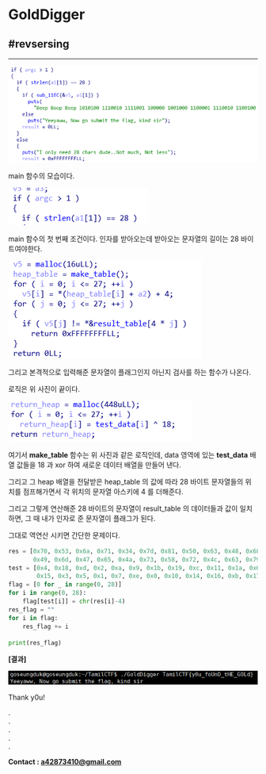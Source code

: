 # GoldDigger

## #revsersing

---

![i](../../.images/gold4.png)

main 함수의 모습이다.

![i](../../.images/gold1.png)

main 함수의 첫 번째 조건이다. 인자를 받아오는데 받아오는 문자열의 길이는 28 바이트여야한다.

![i](../../.images/gold2.png)

그리고 본격적으로 입력해준 문자열이 플래그인지 아닌지 검사를 하는 함수가 나온다.

로직은 위 사진이 끝이다.

![i](../../.images/gold3.png)

여기서 **make_table** 함수는 위 사진과 같은 로직인데, data 영역에 있는 **test_data** 배열 값들을 18 과 xor 하여 새로운 데이터 배열을 만들어 낸다.

그리고 그 heap 배열을 전달받은 heap_table 의 값에 따라 28 바이트 문자열들의 위치를 점프해가면서 각 위치의 문자열 아스키에 4 를 더해준다.

그리고 그렇게 연산해준 28 바이트의 문자열이 result_table 의 데이터들과 값이 일치하면, 그 때 내가 인자로 준 문자열이 플래그가 된다.

그대로 역연산 시키면 간단한 문제이다.

```python
res = [0x70, 0x53, 0x6a, 0x71, 0x34, 0x7d, 0x81, 0x50, 0x63, 0x48, 0x68, 0x58, 0x59, 0x63,
       0x49, 0x6d, 0x47, 0x65, 0x4a, 0x73, 0x58, 0x72, 0x4c, 0x63, 0x79, 0x4b, 0x7f, 0x78]
test = [0x4, 0x18, 0xd, 0x2, 0xa, 0x9, 0x1b, 0x19, 0xc, 0x11, 0x1a, 0x6, 0xf, 0x12,
        0x15, 0x3, 0x5, 0x1, 0x7, 0xe, 0x0, 0x10, 0x14, 0x16, 0xb, 0x17, 0x8, 0x13]
flag = [0 for _ in range(0, 28)]
for i in range(0, 28):
    flag[test[i]] = chr(res[i]-4)
res_flag = ""
for i in flag:
    res_flag += i

print(res_flag)
```

**[결과]**

![i](../../.images/gold5.png)

Thank y0u!

.  
.  
.  
.  
.

**Contact : a42873410@gmail.com**
